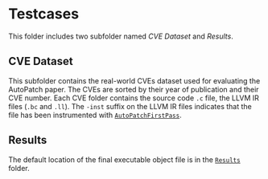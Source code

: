 # Testcases

This folder includes two subfolder named *CVE Dataset* and *Results*.  

## CVE Dataset
This subfolder contains the real-world CVEs dataset used for evaluating the AutoPatch paper. The CVEs are sorted by their year of publication and their CVE number. Each CVE folder contains the source code `.c` file, the LLVM IR files (`.bc` and `.ll`). The `-inst` suffix on the LLVM IR files indicates that the file has been instrumented with [`AutoPatchFirstPass`](../LLVM%20Passes/AutoPatchFirstPass). 

## Results
The default location of the final executable object file is in the [`Results`](../Results/) folder.
